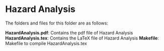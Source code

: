 # Hazard Analysis

The folders and files for this folder are as follows:

**HazardAnalysis.pdf**: Contains the pdf file of Hazard Analysis
**HazardAnalysis.tex**: Contains the LaTeX file of Hazard Analysis
**Makefile**: Makefile to compile HazardAnalysis.tex
